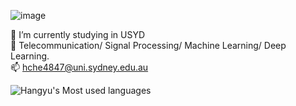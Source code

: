
<!---
henry0408/henry0408 is a ✨ special ✨ repository because its `README.md` (this file) appears on your GitHub profile.
You can click the Preview link to take a look at your changes.
--->

![image](https://user-images.githubusercontent.com/58734009/193293152-1bfb153c-43ba-4d16-8529-f219fea135e3.png)


👀 I’m currently studying in USYD\
	:dizzy: Telecommunication/ Signal Processing/ Machine Learning/ Deep Learning.\
📫 hche4847@uni.sydney.edu.au

![Hangyu's Most used languages](https://github-readme-stats.vercel.app/api/top-langs/?username=henry0408&layout=compact&hide_border=true&langs_count=10)
